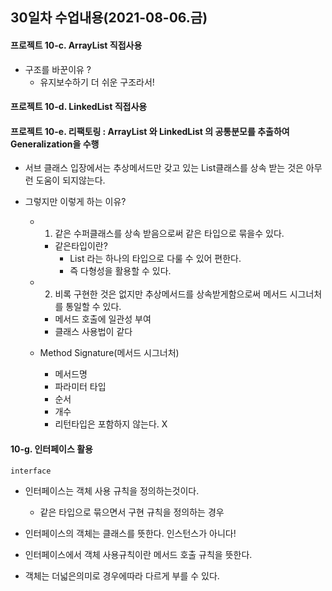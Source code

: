 ## 30일차 수업내용(2021-08-06.금)

#### 프로젝트 10-c. ArrayList 직접사용

- 구조를 바꾼이유 ?
  - 유지보수하기 더 쉬운 구조라서!

#### 프로젝트 10-d. LinkedList 직접사용



#### 프로젝트 10-e. 리팩토링 : ArrayList 와 LinkedList  의 공통분모를 추출하여 Generalization을 수행 

- 서브 클래스 입장에서는 추상메서드만 갖고 있는 List클래스를 상속 받는 것은 아무런 도움이 되지않는다. 

- 그렇지만 이렇게 하는 이유?

  - 1. 같은 수퍼클래스를 상속 받음으로써 같은 타입으로 묶을수 있다.

    - 같은타입이란?
      - List 라는 하나의 타입으로 다룰 수 있어 편한다.
      - 즉 다형성을 활용할 수 있다.

  - 2. 비록 구현한 것은 없지만 추상메서드를 상속받게함으로써 메서드 시그너처를 통일할 수 있다.

    - 메서드 호출에 일관성 부여
    - 클래스 사용법이 같다

  - Method Signature(메서드 시그너처)

    - 메서드명
    - 파라미터 타입
    - 순서
    - 개수
    - 리턴타입은 포함하지 않는다. X

#### 10-g. 인터페이스 활용

` interface ` 

- 인터페이스는 객체 사용 규칙을 정의하는것이다.
  - 같은 타입으로 묶으면서 구현  규칙을 정의하는 경우


- 인터페이스의 객체는 클래스를 뜻한다. 인스턴스가 아니다!
- 인터페이스에서 객체 사용규칙이란 메서드 호출 규칙을 뜻한다.
- 객체는 더넓은의미로 경우에따라 다르게 부를 수 있다.
